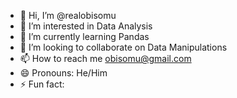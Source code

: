 - 👋 Hi, I’m @realobisomu
- 👀 I’m interested in Data Analysis
- 🌱 I’m currently learning Pandas
- 💞️ I’m looking to collaborate on Data Manipulations
- 📫 How to reach me obisomu@gmail.com
- 😄 Pronouns: He/Him
- ⚡ Fun fact: 

<!---
realobisomu/realobisomu is a ✨ special ✨ repository because its `README.md` (this file) appears on your GitHub profile.
You can click the Preview link to take a look at your changes.
--->
